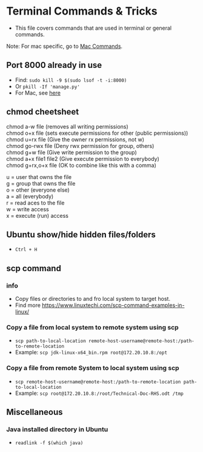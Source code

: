 # Terminal Commands & Tricks
- This file covers commands that are used in terminal or general commands.

Note: For mac specific, go to [Mac Commands](tools/mac-commands.md).

## Port 8000 already in use
- Find: `sudo kill -9 $(sudo lsof -t -i:8000)`   
- Or `pkill -If 'manage.py'`
- For Mac, see [here](/tools/mac-commands.md#port-8000-already-in-use)

## chmod cheetsheet
chmod a-w file (removes all writing permissions)   
chmod o+x file (sets execute permissions for other (public permissions))   
chmod u=rx file        (Give the owner rx permissions, not w)   
chmod go-rwx file      (Deny rwx permission for group, others)   
chmod g+w file         (Give write permission to the group)   
chmod a+x file1 file2  (Give execute permission to everybody)   
chmod g+rx,o+x file    (OK to combine like this with a comma)   

u = user that owns the file   
g = group that owns the file   
o = other (everyone else)   
a = all (everybody)   
r = read aces to the file   
w = write access   
x = execute (run) access   

## Ubuntu show/hide hidden files/folders
- `Ctrl + H`

## scp command
### info
- Copy files or directories to and fro local system to target host.
- Find more https://www.linuxtechi.com/scp-command-examples-in-linux/

### Copy a file from local system to remote system using scp
- `scp path-to-local-location remote-host-username@remote-host:/path-to-remote-location`
- Example: `scp jdk-linux-x64_bin.rpm root@172.20.10.8:/opt`

### Copy a file from remote System to local system using scp
- `scp remote-host-username@remote-host:/path-to-remote-location path-to-local-location`
- Example: `scp root@172.20.10.8:/root/Technical-Doc-RHS.odt /tmp`

## Miscellaneous
### Java installed directory in Ubuntu
- `readlink -f $(which java)`

